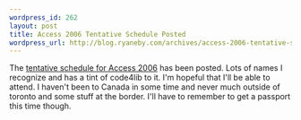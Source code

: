 ```yaml
--- 
wordpress_id: 262
layout: post
title: Access 2006 Tentative Schedule Posted
wordpress_url: http://blog.ryaneby.com/archives/access-2006-tentative-schedule-posted/
---
```

The <a href="http://www.access2006.uottawa.ca/?page_id=5">tentative schedule for Access 2006</a> has been posted. Lots of names I recognize and has a tint of code4lib to it. I'm hopeful that I'll be able to attend. I haven't been to Canada in some time and never much outside of toronto and some stuff at the border. I'll have to remember to get a passport this time though.
